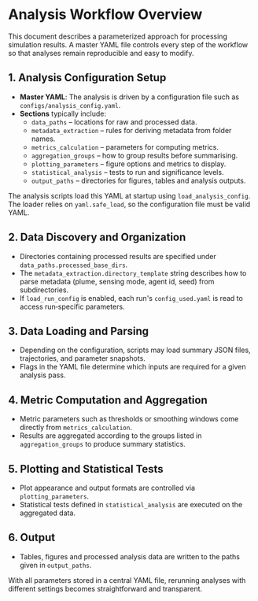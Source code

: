 # Analysis Workflow Overview

This document describes a parameterized approach for processing simulation results. A master YAML file controls every step of the workflow so that analyses remain reproducible and easy to modify.

## 1. Analysis Configuration Setup
- **Master YAML**: The analysis is driven by a configuration file such as `configs/analysis_config.yaml`.
- **Sections** typically include:
  - `data_paths` – locations for raw and processed data.
  - `metadata_extraction` – rules for deriving metadata from folder names.
  - `metrics_calculation` – parameters for computing metrics.
  - `aggregation_groups` – how to group results before summarising.
  - `plotting_parameters` – figure options and metrics to display.
  - `statistical_analysis` – tests to run and significance levels.
  - `output_paths` – directories for figures, tables and analysis outputs.

The analysis scripts load this YAML at startup using `load_analysis_config`.
The loader relies on `yaml.safe_load`, so the configuration file must be
valid YAML.

## 2. Data Discovery and Organization
- Directories containing processed results are specified under `data_paths.processed_base_dirs`.
- The `metadata_extraction.directory_template` string describes how to parse metadata (plume, sensing mode, agent id, seed) from subdirectories.
- If `load_run_config` is enabled, each run's `config_used.yaml` is read to access run‑specific parameters.

## 3. Data Loading and Parsing
- Depending on the configuration, scripts may load summary JSON files, trajectories, and parameter snapshots.
- Flags in the YAML file determine which inputs are required for a given analysis pass.

## 4. Metric Computation and Aggregation
- Metric parameters such as thresholds or smoothing windows come directly from `metrics_calculation`.
- Results are aggregated according to the groups listed in `aggregation_groups` to produce summary statistics.

## 5. Plotting and Statistical Tests
- Plot appearance and output formats are controlled via `plotting_parameters`.
- Statistical tests defined in `statistical_analysis` are executed on the aggregated data.

## 6. Output
- Tables, figures and processed analysis data are written to the paths given in `output_paths`.

With all parameters stored in a central YAML file, rerunning analyses with different settings becomes straightforward and transparent.

